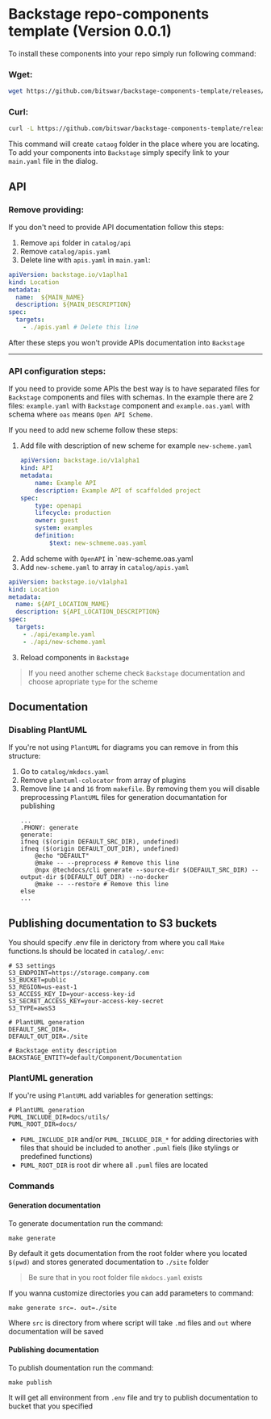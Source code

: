 # Backstage repo-components template (Version 0.0.1)

To install these components into your repo simply run following command:

### Wget:
```bash
wget https://github.com/bitswar/backstage-components-template/releases/download/0.0.1/install.sh && chmod +x install.sh && ./install.sh
```

### Curl:
```bash
curl -L https://github.com/bitswar/backstage-components-template/releases/download/0.0.1/install.sh -o install.sh && chmod +x install.sh && ./install.sh
```

This command will create `cataog` folder in the place where you are locating. To add your components into `Backstage` simply specify link to your `main.yaml` file in the dialog.

## API
### Remove providing:
If you don't need to provide API documentation follow this steps:
1. Remove `api` folder in `catalog/api`
2. Remove `catalog/apis.yaml`
3. Delete line with `apis.yaml` in `main.yaml`:
```yaml
apiVersion: backstage.io/v1aplha1
kind: Location
metadata:
  name:  ${MAIN_NAME}
  description: ${MAIN_DESCRIPTION}
spec:
  targets:
    - ./apis.yaml # Delete this line
```

After these steps you won't provide APIs documentation into `Backstage`

---
### API configuration steps:
If you need to provide some APIs the best way is to have separated files for `Backstage` components and files with schemas. In the example there are 2 files: `example.yaml` with `Backstage` component and `example.oas.yaml` with schema where `oas` means `Open API Scheme`.

If you need to add new scheme follow these steps:
1. Add file with description of new scheme for example `new-scheme.yaml`
    ```yaml
    apiVersion: backstage.io/v1alpha1
    kind: API
    metadata:
        name: Example API
        description: Example API of scaffolded project
    spec:
        type: openapi
        lifecycle: production
        owner: guest
        system: examples
        definition:
            $text: new-schmeme.oas.yaml
    ```
2. Add scheme with `OpenAPI` in `new-scheme.oas.yaml
3. Add `new-scheme.yaml` to array in `catalog/apis.yaml`
```yaml
apiVersion: backstage.io/v1alpha1
kind: Location
metadata:
  name: ${API_LOCATION_MAME}
  description: ${API_LOCATION_DESCRIPTION}
spec:
  targets:
    - ./api/example.yaml
    - ./api/new-scheme.yaml
```
3. Reload components in `Backstage`
> If you need another scheme check `Backstage` documentation and choose apropriate `type` for the scheme

## Documentation
### Disabling PlantUML
If you're not using `PlantUML` for diagrams you can remove in from this structure:
1. Go to `catalog/mkdocs.yaml`
2. Remove `plantuml-colocator` from array of plugins
3. Remove line `14` and `16` from `makefile`. By removing them you will disable preprocessing `PlantUML` files for generation documantation for publishing
    ```make
    ...
    .PHONY: generate
    generate:
    ifneq ($(origin DEFAULT_SRC_DIR), undefined)
    ifneq ($(origin DEFAULT_OUT_DIR), undefined)
        @echo "DEFAULT"
        @make -- --preprocess # Remove this line
        @npx @techdocs/cli generate --source-dir $(DEFAULT_SRC_DIR) --output-dir $(DEFAULT_OUT_DIR) --no-docker
        @make -- --restore # Remove this line
    else
    ...
    ```

## Publishing documentation to S3 buckets
You should specify .env file in derictory from where you call `Make` functions.Is should be located in `catalog/.env`:
```shell
# S3 settings
S3_ENDPOINT=https://storage.company.com
S3_BUCKET=public
S3_REGION=us-east-1
S3_ACCESS_KEY_ID=your-access-key-id
S3_SECRET_ACCESS_KEY=your-access-key-secret
S3_TYPE=awsS3

# PlantUML generation
DEFAULT_SRC_DIR=.
DEFAULT_OUT_DIR=./site

# Backstage entity description
BACKSTAGE_ENTITY=default/Component/Documentation
```

### PlantUML generation
If you're using `PlantUML` add variables for generation settings:
```shell
# PlantUML generation
PUML_INCLUDE_DIR=docs/utils/
PUML_ROOT_DIR=docs/
```

- `PUML_INCLUDE_DIR` and/or `PUML_INCLUDE_DIR_*` for adding directories with files that should be included to another `.puml` fiels (like stylings or predefined functions)
- `PUML_ROOT_DIR` is root dir where all `.puml` files are located

### Commands

#### Generation documentation
To generate documentation run the command:
```shell
make generate
```
By default it gets documentation from the root folder where you located `$(pwd)` and stores generated documentation to `./site` folder
> Be sure that in you root folder file `mkdocs.yaml` exists

If you wanna customize directories you can add parameters to command:
```shell
make generate src=. out=./site
```
Where `src` is directory from where script will take `.md` files and `out` where documentation will be saved

#### Publishing documentation
To publish doumentation run the command:
```
make publish
```
It will get all environment from `.env` file and try to publish documentation to bucket that you specified